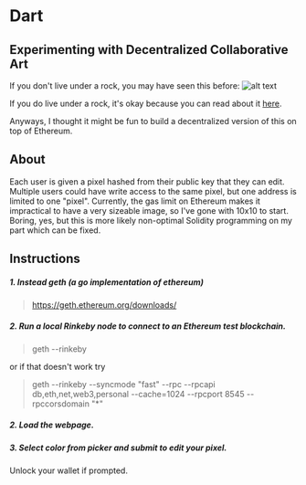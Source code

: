 # Dart
## Experimenting with Decentralized Collaborative Art
If you don't live under a rock, you may have seen this before:
![alt text](https://i.redd.it/agcbmqgjn14z.png "final r/place")

If you do live under a rock, it's okay because you can read about it [here](https://sploid.gizmodo.com/find-out-all-the-stories-from-reddits-massive-collabora-1794784713).

Anyways, I thought it might be fun to build a decentralized version of this on top of Ethereum.

## About
Each user is given a pixel hashed from their public key that they can edit.  Multiple users could have write access to the same pixel, but one address is limited to one "pixel".  Currently, the gas limit on Ethereum makes it impractical to have a very sizeable image, so I've gone with 10x10 to start.  Boring, yes, but this is more likely non-optimal Solidity programming on my part which can be fixed. 


## Instructions
##### 1. Instead geth (a go implementation of ethereum)
> https://geth.ethereum.org/downloads/
##### 2. Run a local Rinkeby node to connect to an Ethereum test blockchain.
> geth --rinkeby

or if that doesn't work try <br />

> geth --rinkeby --syncmode "fast" --rpc --rpcapi db,eth,net,web3,personal --cache=1024  --rpcport 8545 --rpccorsdomain "*"
##### 2. Load the webpage.
##### 3. Select color from picker and submit to edit your pixel.
Unlock your wallet if prompted.
